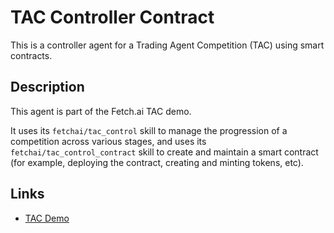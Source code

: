 # TAC Controller Contract

This is a controller agent for a Trading Agent Competition (TAC) using smart contracts.

## Description

This agent is part of the Fetch.ai TAC demo. 

It uses its `fetchai/tac_control` skill to manage the progression of a competition across various stages, and uses its `fetchai/tac_control_contract` skill to create and maintain a smart contract (for example, deploying the contract, creating and minting tokens, etc).

## Links

* <a href="https://docs.fetch.ai/aea/tac-skills-contract/" target="_blank">TAC Demo</a>
